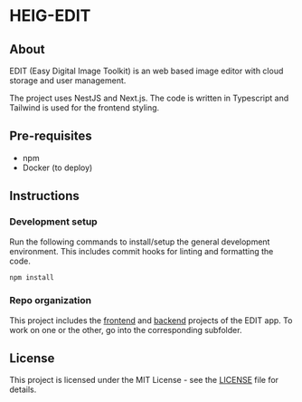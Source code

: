 # HEIG-EDIT

## About

EDIT (Easy Digital Image Toolkit) is an web based image editor with cloud storage
and user management.

The project uses NestJS and Next.js. The code is written in Typescript and Tailwind is used for
the frontend styling.

## Pre-requisites

- npm
- Docker (to deploy)

## Instructions

### Development setup

Run the following commands to install/setup the general development environment. This includes commit hooks for linting and formatting the code.

```bash
npm install
```

### Repo organization

This project includes the [frontend](./frontend/README.md) and [backend](./backend/README.md) projects of the EDIT app. To work on one
or the other, go into the corresponding subfolder.

## License

This project is licensed under the MIT License - see the [LICENSE](./LICENSE) file for details.
